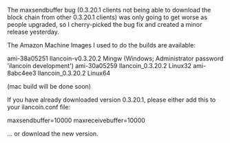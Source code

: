 The maxsendbuffer bug (0.3.20.1 clients not being able to download the block chain from other 0.3.20.1 clients) was only going to get
worse as people upgraded, so I cherry-picked the bug fix and created a minor release yesterday.

The Amazon Machine Images I used to do the builds are available:

  ami-38a05251   Ilancoin-v0.3.20.2 Mingw    (Windows; Administrator password 'ilancoin development')
  ami-30a05259   Ilancoin_0.3.20.2 Linux32
  ami-8abc4ee3   Ilancoin_0.3.20.2 Linux64

(mac build will be done soon)

If you have already downloaded version 0.3.20.1, please either add this to your ilancoin.conf file:

  maxsendbuffer=10000
  maxreceivebuffer=10000

... or download the new version.
